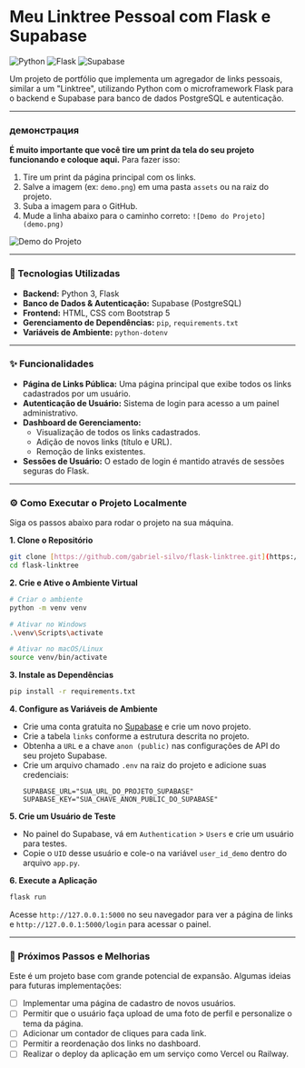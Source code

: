 # Meu Linktree Pessoal com Flask e Supabase

![Python](https://img.shields.io/badge/Python-3.10+-blue?style=for-the-badge&logo=python)
![Flask](https://img.shields.io/badge/Flask-2.2+-black?style=for-the-badge&logo=flask)
![Supabase](https://img.shields.io/badge/Supabase-green?style=for-the-badge&logo=supabase)

Um projeto de portfólio que implementa um agregador de links pessoais, similar a um "Linktree", utilizando Python com o microframework Flask para o backend e Supabase para banco de dados PostgreSQL e autenticação.

---

###  демонстрация
**É muito importante que você tire um print da tela do seu projeto funcionando e coloque aqui.** Para fazer isso:
1. Tire um print da página principal com os links.
2. Salve a imagem (ex: `demo.png`) em uma pasta `assets` ou na raiz do projeto.
3. Suba a imagem para o GitHub.
4. Mude a linha abaixo para o caminho correto: `![Demo do Projeto](demo.png)`

![Demo do Projeto](https://via.placeholder.com/700x400.png?text=Coloque+aqui+um+print+do+seu+projeto!)

---

### 🚀 Tecnologias Utilizadas

* **Backend:** Python 3, Flask
* **Banco de Dados & Autenticação:** Supabase (PostgreSQL)
* **Frontend:** HTML, CSS com Bootstrap 5
* **Gerenciamento de Dependências:** `pip`, `requirements.txt`
* **Variáveis de Ambiente:** `python-dotenv`

---

### ✨ Funcionalidades

* **Página de Links Pública:** Uma página principal que exibe todos os links cadastrados por um usuário.
* **Autenticação de Usuário:** Sistema de login para acesso a um painel administrativo.
* **Dashboard de Gerenciamento:**
    * Visualização de todos os links cadastrados.
    * Adição de novos links (título e URL).
    * Remoção de links existentes.
* **Sessões de Usuário:** O estado de login é mantido através de sessões seguras do Flask.

---

### ⚙️ Como Executar o Projeto Localmente

Siga os passos abaixo para rodar o projeto na sua máquina.

**1. Clone o Repositório**
```bash
git clone [https://github.com/gabriel-silvo/flask-linktree.git](https://github.com/gabriel-silvo/flask-linktree.git)
cd flask-linktree
```

**2. Crie e Ative o Ambiente Virtual**
```bash
# Criar o ambiente
python -m venv venv

# Ativar no Windows
.\venv\Scripts\activate

# Ativar no macOS/Linux
source venv/bin/activate
```

**3. Instale as Dependências**
```bash
pip install -r requirements.txt
```

**4. Configure as Variáveis de Ambiente**
* Crie uma conta gratuita no [Supabase](https://supabase.com) e crie um novo projeto.
* Crie a tabela `links` conforme a estrutura descrita no projeto.
* Obtenha a `URL` e a chave `anon (public)` nas configurações de API do seu projeto Supabase.
* Crie um arquivo chamado `.env` na raiz do projeto e adicione suas credenciais:
    ```
    SUPABASE_URL="SUA_URL_DO_PROJETO_SUPABASE"
    SUPABASE_KEY="SUA_CHAVE_ANON_PUBLIC_DO_SUPABASE"
    ```

**5. Crie um Usuário de Teste**
* No painel do Supabase, vá em `Authentication` > `Users` e crie um usuário para testes.
* Copie o `UID` desse usuário e cole-o na variável `user_id_demo` dentro do arquivo `app.py`.

**6. Execute a Aplicação**
```bash
flask run
```
Acesse `http://127.0.0.1:5000` no seu navegador para ver a página de links e `http://127.0.0.1:5000/login` para acessar o painel.

---

### 🔮 Próximos Passos e Melhorias

Este é um projeto base com grande potencial de expansão. Algumas ideias para futuras implementações:

- [ ] Implementar uma página de cadastro de novos usuários.
- [ ] Permitir que o usuário faça upload de uma foto de perfil e personalize o tema da página.
- [ ] Adicionar um contador de cliques para cada link.
- [ ] Permitir a reordenação dos links no dashboard.
- [ ] Realizar o deploy da aplicação em um serviço como Vercel ou Railway.